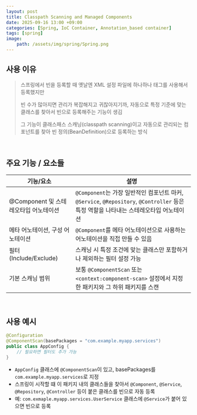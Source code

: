 ```yaml
---
layout: post
title: Classpath Scanning and Managed Components
date: 2025-09-16 13:00 +09:00
categories: [Spring, IoC Container, Annotation_based container]
tags: [spring]
image:
    path: /assets/img/spring/Spring.png
---
```


## 사용 이유

> 스프링에서 빈을 등록할 때 옛날엔 XML 설정 파일에 하나하나 <bean> 태그를 사용해서 등록했지만
>
> 빈 수가 많아지면 관리가 복잡해지고 귀찮아지기까, 자동으로 특정 기준에 맞는 클래스를 찾아서 빈으로 등록해주는 기능이 생김
>
> 그 기능이 클래스패스 스캐닝(classpath scanning)이고 자동으로 관리되는 컴포넌트를 찾아 빈 정의(BeanDefinition)으로 등록하는 방식

<br>

## 주요 기능 / 요소들

| 기능/요소 | 설명 |
|-|-|
| @Component 및 스테레오타입 어노테이션 | `@Component`는 가장 일반적인 컴포넌트 마커, `@Service`, `@Repository`, `@Controller` 등은 특정 역할을 나타내는 스테레오타입 어노테이션 |
| 메타 어노테이션, 구성 어노테이션 | `@Component`를 메타 어노테이션으로 사용하는 어노테이션을 직접 만들 수 있음 |
| 필터 (Include/Exclude) | 스캐닝 시 특정 조건에 맞는 클래스만 포함하거나 제외하는 필터 설정 가능 |
| 기본 스캐닝 범위 | 보통 `@ComponentScan` 또는 `<context:component-scan>` 설정에서 지정한 패키지와 그 하위 패키지를 스캔 |

<br>

## 사용 예시

```java
@Configuration
@ComponentScan(basePackages = "com.example.myapp.services")
public class AppConfig {
    // 필요하면 필터도 추가 가능
}
```

- `AppConfig` 클래스에 `@ComponentScan`이 있고, basePackages를 `com.example.myapp.services`로 지정
- 스프링이 시작할 떄 이 패키지 내의 클래스들을 찾아서 `@Component`, `@Service`, `@Repository`, `@Controller` 등이 붙은 클래스를 빈으로 자동 등록
- 예: `com.exmaple.myapp.services.UserService` 클래스에 `@Service`가 붙어 있으면 빈으로 등록

<br>

